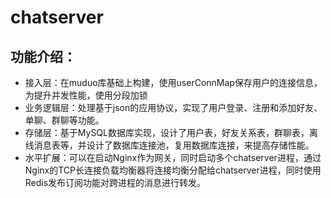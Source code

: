 # chatserver
## 功能介绍：
- 接入层：在muduo库基础上构建，使用userConnMap保存用户的连接信息，为提升并发性能，使用分段加锁
- 业务逻辑层：处理基于json的应用协议，实现了用户登录、注册和添加好友、单聊、群聊等功能。
- 存储层：基于MySQL数据库实现，设计了用户表，好友关系表，群聊表，离线消息表等，并设计了数据库连接池，复用数据库连接，来提高存储性能。
- 水平扩展：可以在启动Nginx作为网关，同时启动多个chatserver进程，通过Nginx的TCP长连接负载均衡器将连接均衡分配给chatserver进程，同时使用Redis发布订阅功能对跨进程的消息进行转发。

